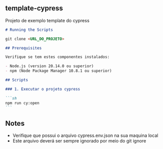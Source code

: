 ## template-cypress

Projeto de exemplo template do cypress

````markdown
# Running the Scripts

git clone <URL_DO_PROJETO>

## Prerequisites

Verifique se tem estes componentes instalados:

- Node.js (version 20.14.0 ou superior)
- npm (Node Package Manager 10.8.1 ou superior)

## Scripts

### 1. Executar o projeto cypress

```sh
npm run cy:open
```
````

## Notes

- Verifique que possui o arquivo cypress.env.json na sua maquina local
- Este arquivo deverá ser sempre ignorado por meio do git ignore

